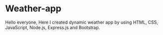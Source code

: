 # Weather-app
Hello everyone, Here I created dynamic weather app by using HTML, CSS, JavaScript, Node.js, Express.js and Bootstrap.
